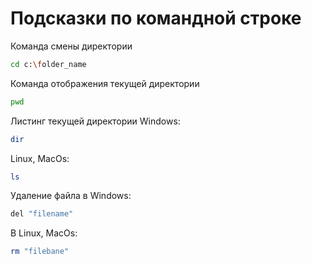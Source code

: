 # Подсказки по командной строке

Команда смены директории
```sh
cd c:\folder_name
```

Команда отображения текущей директории 
```sh
pwd
```

Листинг текущей директории 
Windows:
```sh
dir
```
Linux, MacOs:
```sh
ls
```

Удаление файла в Windows:
```sh
del "filename"
```

В Linux, MacOs:
```sh
rm "filebane"
```